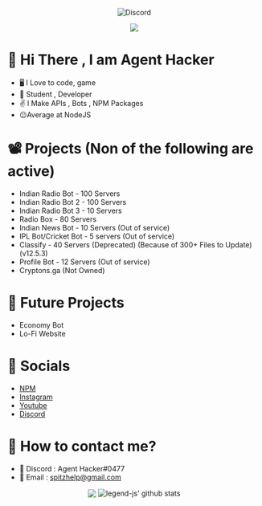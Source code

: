 <p align="center"> <img src="https://discord.c99.nl/widget/theme-4/464029590470262806.png" alt="Discord" /> </p>
<p align="center"> <img src="https://profile-counter.glitch.me/AgentHackerYT/count.svg"></p>

# 👋 Hi There , I am Agent Hacker
- 🖥️ I Love to code, game
- 💼 Student , Developer
- ✌️ I Make APIs , Bots , NPM Packages 
- 😐Average at NodeJS
# 📽️ Projects (Non of the following are active)
- Indian Radio Bot - 100 Servers
- Indian Radio Bot 2 - 100 Servers
- Indian Radio Bot 3 - 10 Servers
- Radio Box - 80 Servers
- Indian News Bot - 10 Servers (Out of service)
- IPL Bot/Cricket Bot - 5 servers (Out of service)
- Classify - 40 Servers (Deprecated) (Because of 300+ Files to Update) (v12.5.3)
- Profile Bot - 12 Servers (Out of service)
- Cryptons.ga (Not Owned)
# 🚧 Future Projects
- Economy Bot
- Lo-Fi Website
# 📱 Socials 
- [NPM](https://www.npmjs.com/~jenil-dev)
- [Instagram](https://www.instagram.com/jxnil.fr/)
- [Youtube](https://www.youtube.com/channel/UCx9qjnVbHBdaUJCo4XgexXw)
- [Discord](https://www.discord.com/users/464029590470262806)
# 🤙 How to contact me?
- 📍 Discord : Agent Hacker#0477
- 📧 Email : spitzhelp@gmail.com
<p align="center">
  <img align="center" src="https://github-readme-stats.vercel.app/api/top-langs/?username=AgentHackerYT&show_icons=true&layout=compact&hide_border=true&theme=dark" />
  <img align="center" src="https://github-readme-stats.vercel.app/api?username=AgentHackerYT&show_icons=true&theme=dark&line_height=21" alt="legend-js' github stats"/>
